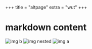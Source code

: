 +++
title = "altpage"
extra = "wut"
+++

# markdown content

![img b](b.png)
![img nested](_src/nested.png)
![img a](a.png)